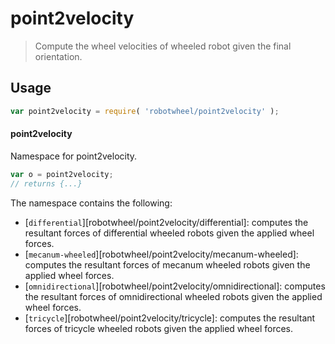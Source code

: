 # point2velocity

> Compute the wheel velocities of wheeled robot given the final orientation.

<section class="usage">

## Usage

```javascript
var point2velocity = require( 'robotwheel/point2velocity' );
```

#### point2velocity

Namespace for point2velocity.

```javascript
var o = point2velocity;
// returns {...}
```

The namespace contains the following:

<!-- <toc pattern="*"> -->

<div class="namespace-toc">

-   <span class="signature">[`differential`][robotwheel/point2velocity/differential]</span><span class="delimiter">: </span><span class="description">computes the resultant forces of differential wheeled robots given the applied wheel forces.</span>
-   <span class="signature">[`mecanum-wheeled`][robotwheel/point2velocity/mecanum-wheeled]</span><span class="delimiter">: </span><span class="description">computes the resultant forces of mecanum wheeled robots given the applied wheel forces.</span>
-   <span class="signature">[`omnidirectional`][robotwheel/point2velocity/omnidirectional]</span><span class="delimiter">: </span><span class="description">computes the resultant forces of omnidirectional wheeled robots given the applied wheel forces.</span>
-   <span class="signature">[`tricycle`][robotwheel/point2velocity/tricycle]</span><span class="delimiter">: </span><span class="description">computes the resultant forces of tricycle wheeled robots given the applied wheel forces.</span>

</div>

<!-- </toc> -->

</section>

<!-- /.usage -->

<section class="links">

<!-- <toc-links> -->

[differential]: https://github.com/ShabiShett07/robotwheel/tree/main/lib/node_modules/robotwheel/point2velocity/differential

[mecanum-wheeled]: https://github.com/ShabiShett07/robotwheel/tree/main/lib/node_modules/robotwheel/point2velocity/mecanum-wheeled

[omnidirectional]: https://github.com/ShabiShett07/robotwheel/tree/main/lib/node_modules/robotwheel/point2velocity/omnidirectional

[skid-steering]: https://github.com/ShabiShett07/robotwheel/tree/main/lib/node_modules/robotwheel/point2velocity/skid-steering

<!-- </toc-links> -->

</section>

<!-- /.links -->